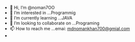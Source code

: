 - 👋 Hi, I’m @noman7OO
- 👀 I’m interested in ...Programmig
- 🌱 I’m currently learning ...JAVA
- 💞️ I’m looking to collaborate on ...Programing
- 📫 How to reach me ...emai: mdnomankhan700@gmial.com
- 

<!---
noman7OO/noman7OO is a ✨ special ✨ repository because its `README.md` (this file) appears on your GitHub profile.
You can click the Preview link to take a look at your changes.
--->
